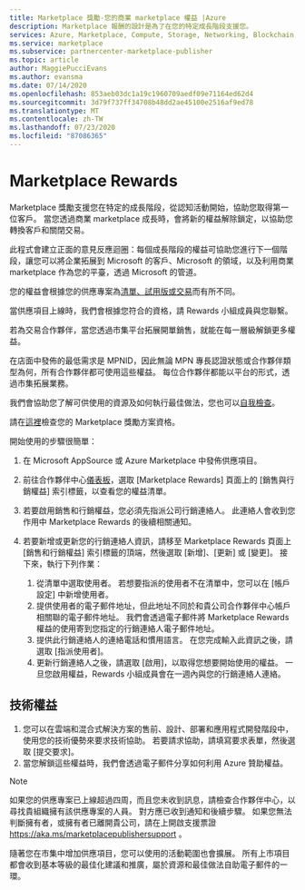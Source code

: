 ```yaml
---
title: Marketplace 獎勵-您的商業 marketplace 權益 |Azure
description: Marketplace 報酬的設計是為了在您的特定成長階段支援您。
services: Azure, Marketplace, Compute, Storage, Networking, Blockchain, Security, Partner Center
ms.service: marketplace
ms.subservice: partnercenter-marketplace-publisher
ms.topic: article
author: MaggiePucciEvans
ms.author: evansma
ms.date: 07/14/2020
ms.openlocfilehash: 853aeb03dc1a19c1960709aedf09e71164ed62d4
ms.sourcegitcommit: 3d79f737ff34708b48dd2ae45100e2516af9ed78
ms.translationtype: MT
ms.contentlocale: zh-TW
ms.lasthandoff: 07/23/2020
ms.locfileid: "87086365"
---
```

# <a name="marketplace-rewards"></a>Marketplace Rewards

Marketplace 獎勵支援您在特定的成長階段，從認知活動開始，協助您取得第一位客戶。 當您透過商業 marketplace 成長時，會將新的權益解除鎖定，以協助您轉換客戶和關閉交易。

此程式會建立正面的意見反應迴圈：每個成長階段的權益可協助您進行下一個階段，讓您可以將企業拓展到 Microsoft 的客戶、Microsoft 的領域，以及利用商業 marketplace 作為您的平臺，透過 Microsoft 的管道。

您的權益會根據您的供應專案為[清單、試用版或交易](../determine-your-listing-type.md#choose-a-publishing-option)而有所不同。

當供應項目上線時，我們會根據您符合的資格，請 Rewards 小組成員與您聯繫。

若為交易合作夥伴，當您透過市集平台拓展開單銷售，就能在每一層級解鎖更多權益。

在店面中發佈的最低需求是 MPNID，因此無論 MPN 專長認證狀態或合作夥伴類型為何，所有合作夥伴都可使用這些權益。 每位合作夥伴都能以平台的形式，透過市集拓展業務。

我們會協助您了解可供使用的資源及如何執行最佳做法，您也可以[自我檢查](https://partner.microsoft.com/asset/collection/azure-marketplace-and-appsource-publisher-toolkit#/)。

請在[這裡](https://partner.microsoft.com/dashboard/mpn/program/commercialmarketplace)檢查您的 Marketplace 獎勵方案資格。

開始使用的步驟很簡單：

1. 在 Microsoft AppSource 或 Azure Marketplace 中發佈供應項目。
2. 前往合作夥伴中心[儀表板](https://partner.microsoft.com/dashboard/directory)，選取 [Marketplace Rewards] 頁面上的 [銷售與行銷權益] 索引標籤，以查看您的權益清單。
3. 若要啟用銷售和行銷權益，您必須先指派公司行銷連絡人。 此連絡人會收到您作用中 Marketplace Rewards 的後續相關通知。
4. 若要新增或更新您的行銷連絡人資訊，請移至 Marketplace Rewards 頁面上 [銷售和行銷權益] 索引標籤的頂端，然後選取 [新增]、[更新] 或 [變更]。  接下來，執行下列作業：

    1. 從清單中選取使用者。 若想要指派的使用者不在清單中，您可以在 [帳戶設定] 中新增使用者。
    1. 提供使用者的電子郵件地址，但此地址不同於和貴公司合作夥伴中心帳戶相關聯的電子郵件地址。 我們會透過電子郵件將 Marketplace Rewards 權益的使用寄到您指定的行銷連絡人電子郵件地址。
    1. 提供此行銷連絡人的連絡電話和慣用語言。 在您完成輸入此資訊之後，請選取 [指派使用者]。
    1. 更新行銷連絡人之後，請選取 [啟用]，以取得您想要開始使用的權益。 一旦您啟用權益，Rewards 小組成員會在一週內與您的行銷連絡人連絡。

## <a name="technical-benefits"></a>技術權益

1. 您可以在雲端和混合式解決方案的售前、設計、部署和應用程式開發階段中，使用您的技術優勢來要求技術協助。 若要請求協助，請填寫要求表單，然後選取 [提交要求]。
2. 當您解鎖這些權益時，我們會透過電子郵件分享如何利用 Azure 贊助權益。

>[!NOTE]
>如果您的供應專案已上線超過四周，而且您未收到訊息，請檢查合作夥伴中心，以尋找貴組織擁有該供應專案的人員。 對方應已收到通知和後續步驟。 如果您無法判斷擁有者，或擁有者已離開貴公司，請在上開啟支援票證 https://aka.ms/marketplacepublishersupport 。

隨著您在市集中增加供應項目，您可以使用的活動範圍也會擴展。 所有上市項目都會收到基本等級的最佳化建議和推廣，屬於資源和最佳做法自助電子郵件的一環。
